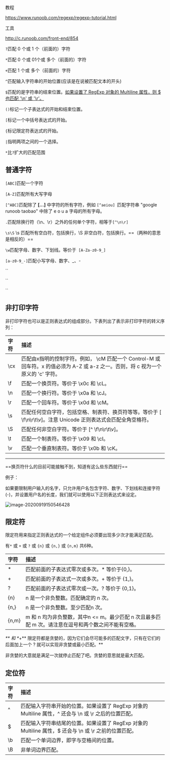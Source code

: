 教程

https://www.runoob.com/regexp/regexp-tutorial.html

工具

http://c.runoob.com/front-end/854



`?`匹配 0 个或 1 个（前面的）字符

`*`匹配 0 个或 01个或 多个（前面的）字符

`+`匹配 1 个或 多个（前面的）字符

`^`匹配输入字符串的开始位置(应该是在说被匹配文本的开头)

`$`匹配的是字符串的结束位置。<u>如果设置了 RegExp 对象的 Multiline 属性，则 $ 也匹配 '\n' 或 '\r'。</u>

`()`标记一个子表达式的开始和结束位置。

`[`标记一个中括号表达式的开始。

`{`标记限定符表达式的开始。

`|`指明两项之间的一个选择。





`*`比`?`扩大的匹配范围





## 普通字符

`[ABC]`匹配一个字符

`[A-Z]`匹配所有大写字母

`[^ABC]`匹配除了 **[...]** 中字符的所有字符，例如 `[^aeiou] `匹配字符串 "google runoob taobao" 中除了 e o u a 字母的所有字母。

`.`匹配除换行符（\n、\r）之外的任何单个字符，相等于`[^\n\r]`

`\s\S`  \s 匹配所有空白符，包括换行，\S 非空白符，包括换行。==（两种的意思是相反的）==

`\w`匹配字母、数字、下划线。等价于` [A-Za-z0-9_]`

`[a-z0-9_-]`匹配小写字母、数字、_、-

``

``

``



## 非打印字符

非打印字符也可以是正则表达式的组成部分。下表列出了表示非打印字符的转义序列：

| 字符 | 描述                                                         |
| :--- | :----------------------------------------------------------- |
| \cx  | 匹配由x指明的控制字符。例如， \cM 匹配一个 Control-M 或回车符。x 的值必须为 A-Z 或 a-z 之一。否则，将 c 视为一个原义的 'c' 字符。 |
| \f   | 匹配一个换页符。等价于 \x0c 和 \cL。                         |
| \n   | 匹配一个换行符。等价于 \x0a 和 \cJ。                         |
| \r   | 匹配一个回车符。等价于 \x0d 和 \cM。                         |
| \s   | 匹配任何空白字符，包括空格、制表符、换页符等等。等价于 [ \f\n\r\t\v]。注意 Unicode 正则表达式会匹配全角空格符。 |
| \S   | 匹配任何非空白字符。等价于 [^ \f\n\r\t\v]。                  |
| \t   | 匹配一个制表符。等价于 \x09 和 \cI。                         |
| \v   | 匹配一个垂直制表符。等价于 \x0b 和 \cK。                     |

------

==换页符什么的目前可能接触不到，知道有这么些东西就行==













例子：

如果要限制用户输入的名字，只允许用户名包含字符、数字、下划线和连接字符(-)，并设置用户名的长度，我们就可以使用以下正则表达式来设定。

![image-20200919150546428](E:%5CMDNotes%5C%E6%AD%A3%E5%88%99%E8%A1%A8%E8%BE%BE%E5%BC%8F.assets%5Cimage-20200919150546428.png) 







## 限定符

限定符用来指定正则表达式的一个给定组件必须要出现多少次才能满足匹配。

有`*` 或 `+` 或 `?` 或 `{n}` 或 `{n,}` 或 `{n,m}` 共6种。



| 字符  | 描述                                                         |
| :---- | :----------------------------------------------------------- |
| *     | 匹配前面的子表达式零次或多次。\* 等价于{0,}。                |
| +     | 匹配前面的子表达式一次或多次。+ 等价于 {1,}。                |
| ?     | 匹配前面的子表达式零次或一次。? 等价于 {0,1}。               |
| {n}   | n 是一个非负整数。匹配确定的 n 次。                          |
| {n,}  | n 是一个非负整数。至少匹配n 次。                             |
| {n,m} | m 和 n 均为非负整数，其中n <= m。最少匹配 n 次且最多匹配 m 次。请注意在逗号和两个数之间不能有空格。 |





***\**\** 和 \**+\** 限定符都是贪婪的，因为它们会尽可能多的匹配文字，只有在它们的后面加上一个 ? 就可以实现非贪婪或最小匹配。**

非贪婪的大意就是满足一次就停止匹配了吧。贪婪的意思就是最大匹配。



## 定位符

| 字符 | 描述                                                         |
| :--- | :----------------------------------------------------------- |
| ^    | 匹配输入字符串开始的位置。如果设置了 RegExp 对象的 Multiline 属性，^ 还会与 \n 或 \r 之后的位置匹配。 |
| $    | 匹配输入字符串结尾的位置。如果设置了 RegExp 对象的 Multiline 属性，$ 还会与 \n 或 \r 之前的位置匹配。 |
| \b   | 匹配一个单词边界，即字与空格间的位置。                       |
| \B   | 非单词边界匹配。                                             |



























































